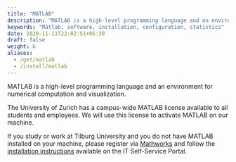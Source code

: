 ```yaml
---
title: "MATLAB"
description: "MATLAB is a high-level programming language and an environment for numerical computation and visualization"
keywords: "Matlab, software, installation, configuration, statistics"
date: 2020-11-11T22:02:51+05:30
draft: false
weight: 6
aliases:
  - /get/matlab
  - /install/matlab
---
```


MATLAB is a high-level programming language and an environment for numerical computation and visualization.

The University of Zurich has a campus-wide MATLAB license available to all students and employees.
We will use this license to activate MATLAB on our machine.

If you study or work at Tilburg University and you do not have MATLAB installed on your machine, please register via [Mathworks](https://nl.mathworks.com/academia/tah-portal/tilburg-university-30348529.html) and follow the [installation instructions](https://servicedesk.uvt.nl/tas/public/ssp/content/detail/knowledgeitem?unid=9c895a61-020c-4692-92a7-96ef357211f7) available on the IT Self-Service Portal.
